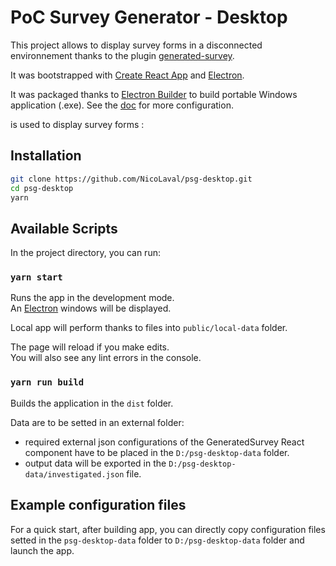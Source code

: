 # PoC Survey Generator - Desktop

This project allows to display survey forms in a disconnected environnement thanks to the plugin [generated-survey](https://github.com/NicoLaval/generated-survey).

It was bootstrapped with [Create React App](https://github.com/facebookincubator/create-react-app) and [Electron](https://github.com/electron/electron).

It was packaged thanks to [Electron Builder](https://github.com/electron-userland/electron-builder) to build portable Windows application (.exe).
See the [doc](https://github.com/electron-userland/electron-builder/blob/master/docs/configuration/configuration.md#build-version-management) for more configuration.

 is used to display survey forms :



## Installation

```sh
git clone https://github.com/NicoLaval/psg-desktop.git
cd psg-desktop
yarn
```  

## Available Scripts

In the project directory, you can run:

### `yarn start`

Runs the app in the development mode.<br>
An [Electron](https://github.com/electron/electron) windows will be displayed.<br>

Local app will perform thanks to files into `public/local-data` folder.

The page will reload if you make edits.<br>
You will also see any lint errors in the console.

### `yarn run build`

Builds the application in the `dist` folder.

Data are to be setted in an external folder:
- required external json configurations of the GeneratedSurvey React component have to be placed in the `D:/psg-desktop-data` folder.<br>
- output data will be exported in the `D:/psg-desktop-data/investigated.json` file.

## Example configuration files

For a quick start, after building app, you can directly copy configuration files setted in the `psg-desktop-data` folder to `D:/psg-desktop-data` folder and launch the app.

